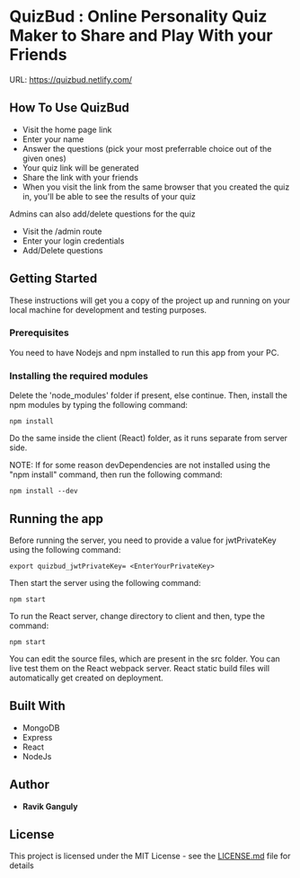 # QuizBud : Online Personality Quiz Maker to Share and Play With your Friends

URL: https://quizbud.netlify.com/

## How To Use QuizBud

- Visit the home page link
- Enter your name
- Answer the questions (pick your most preferrable choice out of the given ones)
- Your quiz link will be generated
- Share the link with your friends
- When you visit the link from the same browser that you created the quiz in, you'll be able to see the results of your quiz

Admins can also add/delete questions for the quiz

- Visit the /admin route
- Enter your login credentials
- Add/Delete questions

## Getting Started

These instructions will get you a copy of the
project up and running on your local machine for
development and testing purposes.

### Prerequisites

You need to have Nodejs and npm installed to run
this app from your PC.

### Installing the required modules

Delete the 'node_modules' folder if present, else
continue. Then, install the npm modules by typing
the following command:

```
npm install
```

Do the same inside the client (React) folder, as
it runs separate from server side.

NOTE: If for some reason devDependencies are not installed using the "npm install" command, then run the following command:

```
npm install --dev
```

## Running the app

Before running the server, you need to provide a value for jwtPrivateKey using the following command:

```
export quizbud_jwtPrivateKey= <EnterYourPrivateKey>
```

Then start the server using the following command:

```
npm start
```

To run the React server, change directory to
client and then, type the command:

```
npm start
```

You can edit the source files, which are present
in the src folder. You can live test them on the
React webpack server. React static build files
will automatically get created on deployment.

## Built With

- MongoDB
- Express
- React
- NodeJs

## Author

- **Ravik Ganguly**

## License

This project is licensed under the MIT License -
see the
[LICENSE.md](https://www.mit.edu/~amini/LICENSE.md)
file for details
